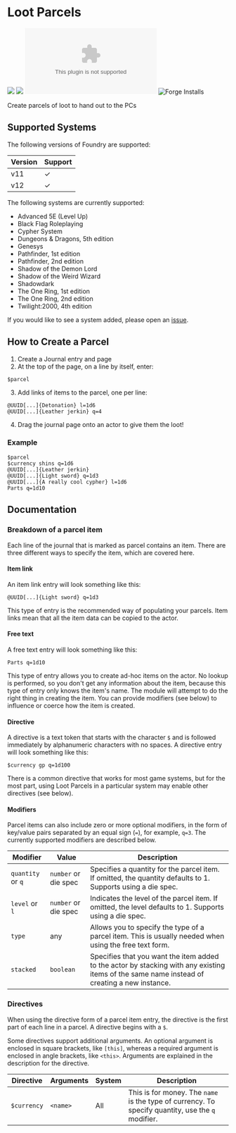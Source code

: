 # Loot Parcels

![](https://img.shields.io/badge/Foundry-v11-informational)
![](https://img.shields.io/badge/Foundry-v12-informational)
![Latest Release Download Count](https://img.shields.io/github/downloads/sweetrpg/lootparcels-foundryvtt/latest/module.zip)
![Forge Installs](https://img.shields.io/badge/dynamic/json?label=Forge%20Installs&query=package.installs&suffix=%25&url=https%3A%2F%2Fforge-vtt.com%2Fapi%2Fbazaar%2Fpackage%2Floot-parcels&colorB=4aa94a)

Create parcels of loot to hand out to the PCs

## Supported Systems

The following versions of Foundry are supported:

| Version | Support |
| - | - |
| v11 | &check; |
| v12 | &check; |

The following systems are currently supported:

* Advanced 5E (Level Up)
* Black Flag Roleplaying
* Cypher System
* Dungeons & Dragons, 5th edition
* Genesys
* Pathfinder, 1st edition
* Pathfinder, 2nd edition
* Shadow of the Demon Lord
* Shadow of the Weird Wizard
* Shadowdark
* The One Ring, 1st edition
* The One Ring, 2nd edition
* Twilight:2000, 4th edition

If you would like to see a system added, please open an [issue](https://github.com/sweetrpg/lootparcels-foundryvtt/issues).

## How to Create a Parcel

1. Create a Journal entry and page
2. At the top of the page, on a line by itself, enter:
```
$parcel
```
3. Add links of items to the parcel, one per line:
```
@UUID[...]{Detonation} l=1d6
@UUID[...]{Leather jerkin} q=4
```
4. Drag the journal page onto an actor to give them the loot!

### Example

```
$parcel
$currency shins q=1d6
@UUID[...]{Leather jerkin}
@UUID[...]{Light sword} q=1d3
@UUID[...]{A really cool cypher} l=1d6
Parts q=1d10
```

## Documentation

### Breakdown of a parcel item

Each line of the journal that is marked as parcel contains an item. There are three different ways to
specify the item, which are covered here.

#### Item link

An item link entry will look something like this:

```
@UUID[...]{Light sword} q=1d3
```

This type of entry is the recommended way of populating your parcels. Item links mean that all the item
data can be copied to the actor.

#### Free text

A free text entry will look something like this:

```
Parts q=1d10
```

This type of entry allows you to create ad-hoc items on the actor. No lookup is performed, so you don't get
any information about the item, because this type of entry only knows the item's name. The module will
attempt to do the right thing in creating the item. You can provide modifiers (see below) to influence
or coerce how the item is created.

#### Directive

A directive is a text token that starts with the character `$` and is followed immediately by alphanumeric
characters with no spaces. A directive entry will look something like this:

```
$currency gp q=1d100
```

There is a common directive that works for most game systems, but for the most part, using Loot Parcels in a
particular system may enable other directives (see below).

#### Modifiers

Parcel items can also include zero or more optional modifiers, in the form of key/value pairs separated by an
equal sign (`=`), for example, `q=3`. The currently supported modifiers are described below.

| Modifier | Value | Description |
| - | - | - |
| `quantity` or `q` | `number` or die spec | Specifies a quantity for the parcel item. If omitted, the quantity defaults to 1. Supports using a die spec. |
| `level` or `l` | `number` or die spec | Indicates the level of the parcel item. If omitted, the level defaults to 1. Supports using a die spec. |
| `type` | any | Allows you to specify the type of a parcel item. This is usually needed when using the free text form. |
| `stacked` | `boolean` | Specifies that you want the item added to the actor by stacking with any existing items of the same name instead of creating a new instance. |

### Directives

When using the directive form of a parcel item entry, the directive is the first part of each line in a parcel.
A directive begins with a `$`.

Some directives support additional arguments. An optional argument is enclosed in square brackets, like `[this]`,
whereas a required argument is enclosed in angle brackets, like `<this>`. Arguments are explained in the
description for the directive.

| Directive | Arguments | System | Description |
| - | - | - | - |
| `$currency` | `<name>` | All | This is for money. The `name` is the type of currency. To specify quantity, use the `q` modifier. |
